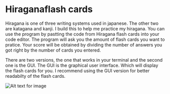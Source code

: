 # Hiraganaflash cards

Hiragana is one of three writing systems used in  japanese. The other two are katagana and kanji.
I build this to help me practice my hiragana.
You can use the program by pastting the code from Hiragana flash cards into your code editor.
The program will ask you the amount of flash cards you want to pratice.
Your score will be obtained by dividing the number of answers you got right by the number of cards you entered.

There are two versions, the one that works in your terminal and the second one is the GUI. The GUI is the graphical user interface. Which will display the flash cards for you. I recommend using the GUI version for better readabilty of the flash cards.


![Alt text for image](https://github.com/Katherine-Brown-8000/Hiragana_flash_cards/blob/main/hiragana.png)




